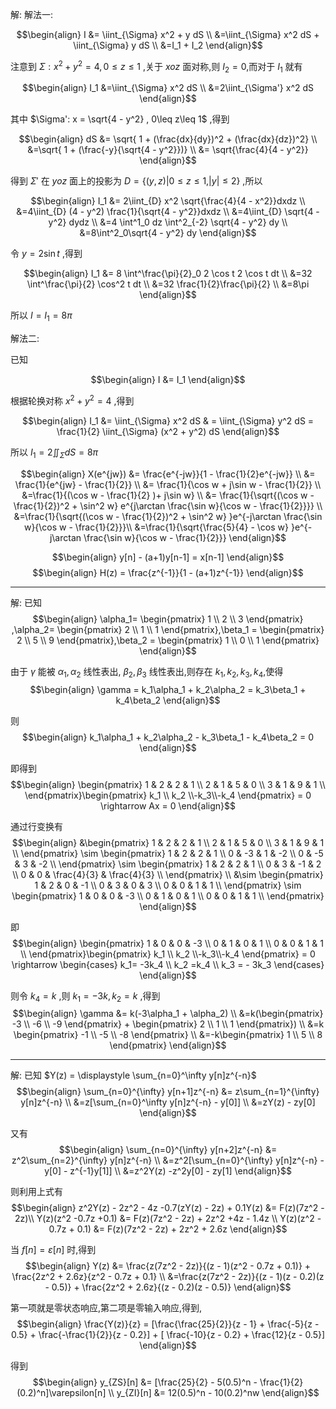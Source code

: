 解:
解法一:

$$\begin{align}
    I &= \iint_{\Sigma} x^2 + y dS \\
    &=\iint_{\Sigma} x^2 dS + \iint_{\Sigma}  y dS \\
    &=I_1 + I_2
\end{align}$$

注意到 $\Sigma: x^2 + y^2 = 4 , 0 \leq z\leq 1$ ,关于 $xoz$ 面对称,则 $I_2 = 0$,而对于 $I_1$ 就有

$$\begin{align}
    I_1 &=\iint_{\Sigma} x^2 dS \\
    &=2\iint_{\Sigma'} x^2 dS
\end{align}$$

其中 $\Sigma': x = \sqrt{4 - y^2} , 0\leq z\leq 1$ ,得到

$$\begin{align}
    dS &= \sqrt{ 1 + (\frac{dx}{dy})^2 + (\frac{dx}{dz})^2} \\
    &=\sqrt{ 1 + (\frac{-y}{\sqrt{4 - y^2}})} \\
    &= \sqrt{\frac{4}{4 - y^2}}
\end{align}$$

得到 $\Sigma'$ 在 $yoz$ 面上的投影为 $D = \{(y,z) |  0\leq z\leq 1 ,|y|\leq 2 \}$ ,所以

$$\begin{align}
    I_1 &= 2\iint_{D} x^2 \sqrt{\frac{4}{4 - x^2}}dxdz \\
    &=4\iint_{D} (4 - y^2) \frac{1}{\sqrt{4 - y^2}}dxdz \\
    &=4\iint_{D} \sqrt{4 - y^2} dydz \\
    &=4 \int^1_0 dz \int^2_{-2} \sqrt{4 - y^2} dy \\
    &=8\int^2_0\sqrt{4 - y^2} dy
\end{align}$$

令 $y = 2\sin t$ ,得到

$$\begin{align}
    I_1 &= 8 \int^\frac{\pi}{2}_0 2 \cos t 2 \cos t dt \\
    &=32 \int^\frac{\pi}{2} \cos^2 t dt \\
    &=32 \frac{1}{2}\frac{\pi}{2}  \\
    &=8\pi
\end{align}$$

所以 $I = I_1 = 8\pi$

解法二:

已知

$$\begin{align}
    I &= I_1
\end{align}$$

根据轮换对称 $x^2 + y^2 = 4$ ,得到

$$\begin{align}
    I_1 &= \iint_{\Sigma} x^2 dS & = \iint_{\Sigma} y^2 dS = \frac{1}{2} \iint_{\Sigma} (x^2 + y^2) dS 
\end{align}$$

所以 $I_1 = 2\iint_{\Sigma} dS = 8\pi$


$$\begin{align}
    X(e^{jw}) &= \frac{e^{-jw}}{1 - \frac{1}{2}e^{-jw}} \\ 
    &=   \frac{1}{e^{jw} - \frac{1}{2}} \\
    &= \frac{1}{\cos w + j\sin w - \frac{1}{2}} \\
    &=\frac{1}{(\cos w  - \frac{1}{2} )+ j\sin w} \\
    &= \frac{1}{\sqrt{(\cos w - \frac{1}{2})^2 + \sin^2 w} e^{j\arctan \frac{\sin w}{\cos w - \frac{1}{2}}}} \\
    &=\frac{1}{\sqrt{(\cos w - \frac{1}{2})^2 + \sin^2 w} }e^{-j\arctan \frac{\sin w}{\cos w - \frac{1}{2}}}\\
    &=\frac{1}{\sqrt{\frac{5}{4} - \cos w} }e^{-j\arctan \frac{\sin w}{\cos w - \frac{1}{2}}}
\end{align}$$


$$\begin{align}
    y[n] - (a+1)y[n-1] = x[n-1]
\end{align}$$
$$\begin{align}
    H(z) = \frac{z^{-1}}{1 - (a+1)z^{-1}}
\end{align}$$


---
解:
已知
$$\begin{align}
   \alpha_1= \begin{pmatrix}
    1 \\ 2 \\ 3
   \end{pmatrix} ,\alpha_2= \begin{pmatrix}
    2 \\ 1 \\ 1
   \end{pmatrix},\beta_1 = \begin{pmatrix}
    2 \\ 5 \\ 9
   \end{pmatrix},\beta_2 = \begin{pmatrix}
    1 \\ 0 \\ 1
   \end{pmatrix} 
\end{align}$$

由于 $\gamma$ 能被 $\alpha_1,\alpha_2$ 线性表出, $\beta_2,\beta_3$ 线性表出,则存在 $k_1,k_2,k_3,k_4$,使得
$$\begin{align}
    \gamma = k_1\alpha_1 + k_2\alpha_2 = k_3\beta_1 + k_4\beta_2
\end{align}$$

则
$$\begin{align}
    k_1\alpha_1 + k_2\alpha_2 - k_3\beta_1 - k_4\beta_2 = 0
\end{align}$$

即得到
$$\begin{align}
    \begin{pmatrix}
        1 & 2 & 2 & 1 \\
        2 & 1 & 5 & 0 \\
        3 & 1 & 9 & 1 \\
    \end{pmatrix}\begin{pmatrix}
        k_1 \\ k_2 \\-k_3\\-k_4
    \end{pmatrix} = 0 \rightarrow Ax = 0
\end{align}$$

通过行变换有
$$\begin{align}
    &\begin{pmatrix}
        1 & 2 & 2 & 1 \\
        2 & 1 & 5 & 0 \\
        3 & 1 & 9 & 1 \\
    \end{pmatrix} \sim \begin{pmatrix}
        1 & 2 & 2 & 1 \\
        0 & -3 & 1 & -2 \\
        0 & -5 & 3 & -2 \\
    \end{pmatrix} \sim 
    \begin{pmatrix}
        1 & 2 & 2 & 1 \\
        0 & 3 & -1 & 2 \\
        0 & 0 & \frac{4}{3} & \frac{4}{3} \\
    \end{pmatrix} \\ &\sim \begin{pmatrix}
        1 & 2 & 0 & -1 \\
        0 & 3 & 0 & 3 \\
        0 & 0 & 1 & 1 \\
    \end{pmatrix} \sim \begin{pmatrix}
        1 & 0 & 0 & -3 \\
        0 & 1 & 0 & 1 \\
        0 & 0 & 1 & 1 \\
    \end{pmatrix}
\end{align}$$ 

即
$$\begin{align}
    \begin{pmatrix}
        1 & 0 & 0 & -3 \\
        0 & 1 & 0 & 1 \\
        0 & 0 & 1 & 1 \\
    \end{pmatrix}\begin{pmatrix}
        k_1 \\ k_2 \\-k_3\\-k_4
    \end{pmatrix} = 0 \rightarrow \begin{cases}
        k_1= -3k_4 \\
        k_2 =k_4 \\
        k_3 = - 3k_3
    \end{cases}
\end{align}$$

则令 $k_4 = k$ ,则 $k_1 = -3k,k_2 = k$ ,得到
$$\begin{align}
    \gamma &= k(-3\alpha_1 + \alpha_2) \\
    &=k(\begin{pmatrix}
    -3 \\ -6 \\ -9
   \end{pmatrix} + \begin{pmatrix}
    2 \\ 1 \\ 1
   \end{pmatrix}) \\
   &=k \begin{pmatrix}
    -1 \\ -5 \\ -8 
   \end{pmatrix} \\
   &=-k\begin{pmatrix}
    1 \\ 5 \\ 8 
   \end{pmatrix}
\end{align}$$


---
解:
已知 $Y(z) = \displaystyle \sum_{n=0}^\infty y[n]z^{-n}$
$$\begin{align}
    \sum_{n=0}^{\infty} y[n+1]z^{-n} &= z\sum_{n=1}^{\infty} y[n]z^{-n} \\
    &=z[\sum_{n=0}^\infty y[n]z^{-n} - y[0]] \\
    &=zY(z) - zy[0]
\end{align}$$

又有
$$\begin{align}
    \sum_{n=0}^{\infty} y[n+2]z^{-n} &= z^2\sum_{n=2}^{\infty} y[n]z^{-n} \\
    &=z^2[\sum_{n=0}^{\infty} y[n]z^{-n} - y[0] - z^{-1}y[1]] \\
    &=z^2Y(z) -z^2y[0] - zy[1] 
\end{align}$$

则利用上式有
$$\begin{align}
    z^2Y(z) - 2z^2 - 4z -0.7(zY(z) - 2z) + 0.1Y(z) &= F(z)(7z^2 - 2z)\\
    Y(z)(z^2 -0.7z +0.1) &= F(z)(7z^2 - 2z) + 2z^2 +4z - 1.4z \\
    Y(z)(z^2 - 0.7z + 0.1) &= F(z)(7z^2 - 2z) + 2z^2 + 2.6z
\end{align}$$

当 $f[n] = \varepsilon[n]$ 时,得到
$$\begin{align}
    Y(z) &= \frac{z(7z^2 - 2z)}{(z - 1)(z^2 - 0.7z + 0.1)} + \frac{2z^2 + 2.6z}{z^2 - 0.7z + 0.1} \\
    &=\frac{z(7z^2 - 2z)}{(z - 1)(z - 0.2)(z - 0.5)} + \frac{2z^2 + 2.6z}{(z - 0.2)(z - 0.5)}
\end{align}$$

第一项就是零状态响应,第二项是零输入响应,得到,
$$\begin{align}
    \frac{Y(z)}{z} = [\frac{\frac{25}{2}}{z - 1} + \frac{-5}{z - 0.5} + \frac{-\frac{1}{2}}{z -  0.2}] + [ \frac{-10}{z - 0.2} + \frac{12}{z - 0.5}]
\end{align}$$

得到
$$\begin{align}
    y_{ZS}[n] &= [\frac{25}{2} - 5(0.5)^n - \frac{1}{2}(0.2)^n]\varepsilon[n] \\
    y_{ZI}[n] &= 12(0.5)^n - 10(0.2)^nw
\end{align}$$